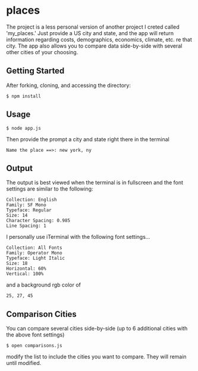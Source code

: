 # places
The project is a less personal version of another project I creted called 'my_places.'  Just provide a US city and state, and the app will return information regarding costs, demographics, economics, climate, etc. re that city.  The app also allows you to compare data side-by-side with several other cities of your choosing.

## Getting Started
After forking, cloning, and accessing the directory:
```
$ npm install
```

## Usage
```
$ node app.js
```

Then provide the prompt a city and state right there in the terminal
```
Name the place ==>: new york, ny
```

## Output
The output is best viewed when the terminal is in fullscreen and the font settings are similar to the following:
```
Collection: English
Family: SF Mono
Typeface: Regular
Size: 14
Character Spacing: 0.985
Line Spacing: 1
```

I personally use iTerminal with the following font settings...
```
Collection: All Fonts
Family: Operator Mono
Typeface: Light Italic
Size: 18
Horizontal: 60%
Vertical: 100%
```
and a background rgb color of
```
25, 27, 45
```

## Comparison Cities
You can compare several cities side-by-side (up to 6 additional cities with the above font settings)

```
$ open comparisons.js
```

modify the list to include the cities you want to compare.  They will remain until modified.
